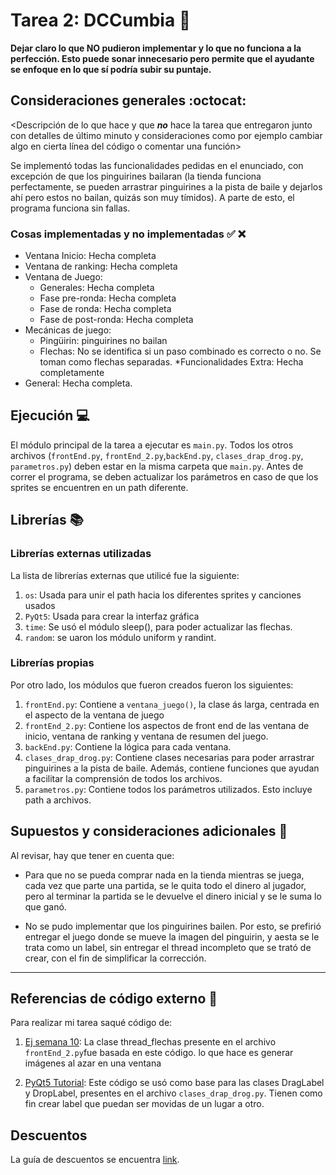 # Tarea 2: DCCumbia :school_satchel:



**Dejar claro lo que NO pudieron implementar y lo que no funciona a la perfección. Esto puede sonar innecesario pero permite que el ayudante se enfoque en lo que sí podría subir su puntaje.**

## Consideraciones generales :octocat:

<Descripción de lo que hace y que **_no_** hace la tarea que entregaron junto
con detalles de último minuto y consideraciones como por ejemplo cambiar algo
en cierta línea del código o comentar una función>

Se implementó todas las funcionalidades pedidas en el enunciado, con excepción de que los pinguirines bailaran (la tienda funciona perfectamente, se pueden arrastrar pinguirines a la pista de baile y dejarlos ahí pero estos no bailan, quizás son muy tímidos). A parte de esto, el programa funciona sin fallas.

### Cosas implementadas y no implementadas :white_check_mark: :x:

* Ventana Inicio: Hecha completa
* Ventana de ranking: Hecha completa
* Ventana de Juego:
    * Generales: Hecha completa 
    * Fase pre-ronda: Hecha completa
    * Fase de ronda: Hecha completa
    * Fase de post-ronda: Hecha completa
* Mecánicas de juego: 
    * Pingüirin: pinguirines no bailan
    * Flechas: No se identifica si un paso combinado es correcto o no. Se toman como flechas separadas.
*Funcionalidades Extra: Hecha completamente
* General: Hecha completa.


## Ejecución :computer:
El módulo principal de la tarea a ejecutar es  ```main.py```. Todos los otros archivos (```frontEnd.py```, ```frontEnd_2.py```,```backEnd.py```, ```clases_drap_drog.py```, ```parametros.py```) deben estar en la misma carpeta que ```main.py```. 
Antes de correr el programa, se deben actualizar los parámetros en caso de que los sprites se encuentren en un path diferente.


## Librerías :books:
### Librerías externas utilizadas
La lista de librerías externas que utilicé fue la siguiente:

1. ```os```: Usada para unir el path hacia los diferentes sprites y canciones usados
2. ```PyQt5```: Usada para crear la interfaz gráfica
3. ```time```: Se usó el módulo sleep(), para poder actualizar las flechas.
4. ```random```: se uaron los módulo uniform y randint.

### Librerías propias
Por otro lado, los módulos que fueron creados fueron los siguientes:

1. ```frontEnd.py```: Contiene a ```ventana_juego()```, la clase ás larga, centrada en el aspecto de la ventana de juego
2. ```frontEnd_2.py```: Contiene los aspectos de front end de las ventana de inicio, ventana de ranking y ventana de resumen del juego. 
3. ```backEnd.py```: Contiene la lógica para cada ventana.
4. ```clases_drap_drog.py```: Contiene clases necesarias para poder arrastrar pinguirines a la pista de baile. Además, contiene funciones que ayudan a facilitar la comprensión de todos los archivos.
5. ```parametros.py```: Contiene todos los parámetros utilizados. Esto incluye path a archivos.

## Supuestos y consideraciones adicionales :thinking:
Al revisar, hay que tener en cuenta que:

 * Para que no se pueda comprar nada en la tienda mientras se juega, cada vez que parte una partida, se le quita todo el dinero al jugador, pero al terminar la partida se le devuelve el dinero inicial y se le suma lo que ganó. 

 * No se pudo implementar que los pinguirines bailen. Por esto, se prefirió entregar el juego donde se mueve la imagen del pinguirin, y aesta se le trata como un label, sin entregar el thread incompleto que se trató de crear, con el fin de simplificar la corrección.


-------


## Referencias de código externo :book:

Para realizar mi tarea saqué código de:
1. [Ej semana 10](https://github.com/IIC2233/contenidos/blob/master/semana-10/1-pyqt-qthreads.ipynb): La clase thread_flechas presente en el archivo ```frontEnd_2.py```fue basada en este código. lo que hace es generar imágenes al azar en una ventana

2. [PyQt5 Tutorial](https://learndataanalysis.org/create-label-to-label-drag-and-drop-effect-pyqt5-tutorial/): Este código se usó como base para las clases DragLabel y DropLabel, presentes en el archivo ```clases_drap_drog.py```. Tienen como fin crear label que puedan ser movidas de un lugar a otro.



## Descuentos
La guía de descuentos se encuentra [link](https://github.com/IIC2233/syllabus/blob/master/Tareas/Descuentos.md).
